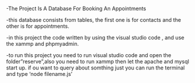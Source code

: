 -The Project Is A Database For Booking An Appointments

-this database consists from tables, the first one is for contacts and the other is for appointments.

-in this project the code written by using the visual studio code , and use the xammp and phpmyadmin.

-to run this project you need to run visual studio code and open the folder”reserve”,also you need to run xammp then let the apache and mysql start up.
if ou want to query about somthing just you can run the terminal and type ‘node filename.js’
